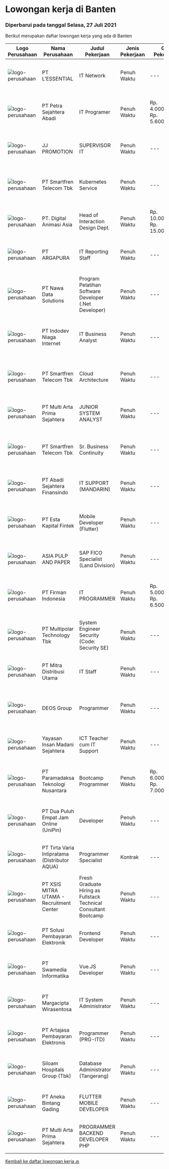 
  # Lowongan kerja di Banten

  ### Diperbarui pada tanggal Selasa, 27 Juli 2021

  Berikut merupakan daftar lowongan kerja yang ada di Banten

  |Logo Perusahaan | Nama Perusahaan | Judul Pekerjaan | Jenis Pekerjaan | Gaji Pekerjaan | Lokasi | Deskripsi | Tanggal diunggah | Pranala |
  | -------------- | --------------- | --------------- | --------- | --------- | -------------- | ------- | ----------- | ----------- |
  |![logo-perusahaan](https://image-service-cdn.seek.com.au/4fa4f6fa47aa1b8da47f98d10fee91a964164abf/ee4dce1061f3f616224767ad58cb2fc751b8d2dc)|PT L'ESSENTIAL|IT Network|Penuh Waktu|---|Banten|Pemasangan / instalasi hardware, sistem/software,  Maintenance &amp; konfigurasi jaringan Troubleshooting Monitoring Menganalisis network Membuat...|Senin, 26 Juli 2021|https://www.jobstreet.co.id/id/job/it-network-3585500?token=0~5833fec9-5a68-4b40-9b4e-197413c4a4f5&sectionRank=1&jobId=jobstreet-id-job-3585500|
|![logo-perusahaan](https://image-service-cdn.seek.com.au/3bc4b9507c2a854975161feec34037cfd37796f1/ee4dce1061f3f616224767ad58cb2fc751b8d2dc)|PT Petra Sejahtera Abadi|IT Programer|Penuh Waktu|Rp. 4.000.000-Rp. 5.600.000|Tangerang|Menganalisa, merancang, implementasi dan maintain kebutuhan sistem informasi perusahaan. Melaksanakan instalasi dan perbaikan sistem/software sesuai...|Senin, 26 Juli 2021|https://www.jobstreet.co.id/id/job/it-programer-3585743?token=0~5833fec9-5a68-4b40-9b4e-197413c4a4f5&sectionRank=2&jobId=jobstreet-id-job-3585743|
|![logo-perusahaan](https://image-service-cdn.seek.com.au/930736c9c140f9d9a4713c00a91f65f8dafe00c0/ee4dce1061f3f616224767ad58cb2fc751b8d2dc)|JJ PROMOTION|SUPERVISOR IT|Penuh Waktu|---|Banten|WE ARE HIRING  SUPERVISOR ITI LED VIDEOTRON  Deskripsi : Bertanggung jawab dan menjadi Leader Team , Menyusun jadwal, Merancang, menginstal dan...|Senin, 26 Juli 2021|https://www.jobstreet.co.id/id/job/supervisor-it-3585448?token=0~5833fec9-5a68-4b40-9b4e-197413c4a4f5&sectionRank=3&jobId=jobstreet-id-job-3585448|
|![logo-perusahaan](https://image-service-cdn.seek.com.au/c3269725c02398816cf1a7ef712f023c3ef90c81/ee4dce1061f3f616224767ad58cb2fc751b8d2dc)|PT Smartfren Telecom Tbk|Kubernetes Service|Penuh Waktu|---|Tangerang|Job Description: Experience with deploying, configuring, and managing applications on Kubernetes, Docker Must have experience with containers and / or...|Senin, 26 Juli 2021|https://www.jobstreet.co.id/id/job/kubernetes-service-3584886?token=0~5833fec9-5a68-4b40-9b4e-197413c4a4f5&sectionRank=4&jobId=jobstreet-id-job-3584886|
|![logo-perusahaan](https://image-service-cdn.seek.com.au/f361b780bbbab0e27ba721f469fa9b8e9f343f28/ee4dce1061f3f616224767ad58cb2fc751b8d2dc)|PT. Digital Animasi Asia|Head of Interaction Design Dept.|Penuh Waktu|Rp. 10.000.000-Rp. 15.000.000|Tangerang|Peran &amp; Tanggung Jawab: Menetapkan aturan, proses, dan standar kualitas terkait interaction design di digima ASIA Membuat perencanaan content...|Senin, 26 Juli 2021|https://www.jobstreet.co.id/id/job/head-of-interaction-design-dept-3585752?token=0~5833fec9-5a68-4b40-9b4e-197413c4a4f5&sectionRank=5&jobId=jobstreet-id-job-3585752|
|![logo-perusahaan](https://image-service-cdn.seek.com.au/c240c3b1c8f3c682f321ef9d3f60a16aa977c2e8/ee4dce1061f3f616224767ad58cb2fc751b8d2dc)|PT ARGAPURA|IT Reporting Staff|Penuh Waktu|---|Tangerang|Create and maintain ERP-related reports and create ERP support application programs. Monitor and troubleshooting related to computer hardware,...|Sabtu, 24 Juli 2021|https://www.jobstreet.co.id/id/job/it-reporting-staff-3584652?token=0~5833fec9-5a68-4b40-9b4e-197413c4a4f5&sectionRank=6&jobId=jobstreet-id-job-3584652|
|![logo-perusahaan](https://image-service-cdn.seek.com.au/562c83b2436ce4afeba686139d00421526838c1c/ee4dce1061f3f616224767ad58cb2fc751b8d2dc)|PT Nawa Data Solutions|Program Pelatihan Software Developer (.Net Developer)|Penuh Waktu|---|Banten|PERHATIAN PARA SOFTWARE DEVELOPER DI JAKARTA, TANGERANG DAN SEKITARNYA! Anda memiliki passion untuk merancang aplikasi yang keren? Menyukai tantangan...|Selasa, 27 Juli 2021|https://www.jobstreet.co.id/id/job/program-pelatihan-software-developer-net-developer-3585911?token=0~5833fec9-5a68-4b40-9b4e-197413c4a4f5&sectionRank=7&jobId=jobstreet-id-job-3585911|
|![logo-perusahaan](https://image-service-cdn.seek.com.au/0fb4dd7a4e851a8c110f4f9244ae1d3ffdba0771/ee4dce1061f3f616224767ad58cb2fc751b8d2dc)|PT Indodev Niaga Internet|IT Business Analyst|Penuh Waktu|---|Tangerang|Requirements : Proven work experience as a business analyst in HRIS (Peoplesoft, Workday,SAP SuccessFactors) minimum 3 years Strong knowledge of...|Senin, 26 Juli 2021|https://www.jobstreet.co.id/id/job/it-business-analyst-3585689?token=0~5833fec9-5a68-4b40-9b4e-197413c4a4f5&sectionRank=8&jobId=jobstreet-id-job-3585689|
|![logo-perusahaan](https://image-service-cdn.seek.com.au/c3269725c02398816cf1a7ef712f023c3ef90c81/ee4dce1061f3f616224767ad58cb2fc751b8d2dc)|PT Smartfren Telecom Tbk|Cloud Architecture|Penuh Waktu|---|Tangerang|Job Description: Defining the technical architecture, solution designing, and infrastructure of Cloud technologies using cloud technologies...|Minggu, 25 Juli 2021|https://www.jobstreet.co.id/id/job/cloud-architecture-3584767?token=0~5833fec9-5a68-4b40-9b4e-197413c4a4f5&sectionRank=9&jobId=jobstreet-id-job-3584767|
|![logo-perusahaan](https://image-service-cdn.seek.com.au/b44c3829bae9a530d5067d865bd6abd746c44067/ee4dce1061f3f616224767ad58cb2fc751b8d2dc)|PT Multi Arta Prima Sejahtera|JUNIOR SYSTEM ANALYST|Penuh Waktu|---|Tangerang|Persyaratan Umum- S1 Jurusan Teknik Informatika, Sistem Informatika, atau yang sejenis.- IPK &gt;= 3.00 - Pengalaman minimal 1 Tahun- Mampu...|Sabtu, 24 Juli 2021|https://www.jobstreet.co.id/id/job/junior-system-analyst-3584597?token=0~5833fec9-5a68-4b40-9b4e-197413c4a4f5&sectionRank=10&jobId=jobstreet-id-job-3584597|
|![logo-perusahaan](https://image-service-cdn.seek.com.au/c3269725c02398816cf1a7ef712f023c3ef90c81/ee4dce1061f3f616224767ad58cb2fc751b8d2dc)|PT Smartfren Telecom Tbk|Sr. Business Continuity|Penuh Waktu|---|Tangerang|Job Description: Develop, manage, monitor, access and test business continuity plans for IT Systems Knowledge of technological trends of IT systems,...|Minggu, 25 Juli 2021|https://www.jobstreet.co.id/id/job/sr-business-continuity-3584766?token=0~5833fec9-5a68-4b40-9b4e-197413c4a4f5&sectionRank=11&jobId=jobstreet-id-job-3584766|
|![logo-perusahaan](https://image-service-cdn.seek.com.au/7e39b8be0614d015e9f4138ea6f31b68fe5f665b/ee4dce1061f3f616224767ad58cb2fc751b8d2dc)|PT Abadi Sejahtera Finansindo|IT SUPPORT (MANDARIN)|Penuh Waktu|---|Tangerang|Troubleshooting all IT hardware and software. Support to troubleshooting network. Handle IT document. Follow task directed and assigned to you by your...|Senin, 26 Juli 2021|https://www.jobstreet.co.id/id/job/it-support-mandarin-3585704?token=0~5833fec9-5a68-4b40-9b4e-197413c4a4f5&sectionRank=12&jobId=jobstreet-id-job-3585704|
|![logo-perusahaan](https://image-service-cdn.seek.com.au/a319985f497e2a01752d4c80492d5a1f99c389a1/ee4dce1061f3f616224767ad58cb2fc751b8d2dc)|PT Esta Kapital Fintek|Mobile Developer (Flutter)|Penuh Waktu|---|Tangerang|JOB DESCRIPTION/RESPONSIBILITIES :  Develop mobile application using Flutter programming language Developing application based on given requirement...|Senin, 26 Juli 2021|https://www.jobstreet.co.id/id/job/mobile-developer-flutter-3585230?token=0~5833fec9-5a68-4b40-9b4e-197413c4a4f5&sectionRank=13&jobId=jobstreet-id-job-3585230|
|![logo-perusahaan](https://image-service-cdn.seek.com.au/36a2feaca71ed37bd63769225373ce9c5cab5eea/ee4dce1061f3f616224767ad58cb2fc751b8d2dc)|ASIA PULP AND PAPER|SAP FICO Specialist (Land Division)|Penuh Waktu|---|Tangerang|Job responsibility: Facilitate the implementation and support of SAP Financials Perform detailed analysis of business process requirements and provide...|Minggu, 25 Juli 2021|https://www.jobstreet.co.id/id/job/sap-fico-specialist-land-division-3579654?token=0~5833fec9-5a68-4b40-9b4e-197413c4a4f5&sectionRank=14&jobId=jobstreet-id-job-3579654|
|![logo-perusahaan](https://image-service-cdn.seek.com.au/54dd5bfcd26329d64833464716a150ba616fc4b4/ee4dce1061f3f616224767ad58cb2fc751b8d2dc)|PT Firman Indonesia|IT PROGRAMMER|Penuh Waktu|Rp. 5.000.000-Rp. 6.500.000|Tangerang|Pendidikan minimal D3 Teknologi Informasi Menguasai VB.Net Fresh Graduate are welcome Memiliki Program hasil karya sendirin Bersedia bekerja dengan...|Minggu, 25 Juli 2021|https://www.jobstreet.co.id/id/job/it-programmer-3579823?token=0~5833fec9-5a68-4b40-9b4e-197413c4a4f5&sectionRank=15&jobId=jobstreet-id-job-3579823|
|![logo-perusahaan](https://image-service-cdn.seek.com.au/fac8ec91dcc0012b551a1f20f6d2707a1f7be282/ee4dce1061f3f616224767ad58cb2fc751b8d2dc)|PT Multipolar Technology Tbk|System Engineer Security (Code: Security SE)|Penuh Waktu|---|Tangerang|Responsibility  Propose technical security solution absed on customer requirement Support project implementation &amp; documentation Perform Network...|Minggu, 25 Juli 2021|https://www.jobstreet.co.id/id/job/system-engineer-security-code:-security-se-3579606?token=0~5833fec9-5a68-4b40-9b4e-197413c4a4f5&sectionRank=16&jobId=jobstreet-id-job-3579606|
|![logo-perusahaan](https://image-service-cdn.seek.com.au/1df5b52dad1d6530b2d2c7a23c34dd68b2cbc90c/ee4dce1061f3f616224767ad58cb2fc751b8d2dc)|PT Mitra Distribusi Utama|IT Staff|Penuh Waktu|---|Tangerang|Persyaratan :· Minimum lulusan S1 jurusan Teknik Informatika / Sistem Informasi.· Maksimal 27 tahun.· Mau bekerja shift (3 shift - 24 jam) dan pada...|Jumat, 23 Juli 2021|https://www.jobstreet.co.id/id/job/it-staff-3584385?token=0~5833fec9-5a68-4b40-9b4e-197413c4a4f5&sectionRank=17&jobId=jobstreet-id-job-3584385|
|![logo-perusahaan](https://image-service-cdn.seek.com.au/a2c374916d0000a5db27336ebff620c6e28bb920/ee4dce1061f3f616224767ad58cb2fc751b8d2dc)|DEOS Group|Programmer|Penuh Waktu|---|Tangerang|Job Responsibilities : Create and carry out continuous development of the mobile application (front end or back end system) and ensure the mobile...|Jumat, 23 Juli 2021|https://www.jobstreet.co.id/id/job/programmer-3584154?token=0~5833fec9-5a68-4b40-9b4e-197413c4a4f5&sectionRank=18&jobId=jobstreet-id-job-3584154|
|![logo-perusahaan](https://image-service-cdn.seek.com.au/cf6dabd0c862726d1a678c6027c25994f9e8c3f0/ee4dce1061f3f616224767ad58cb2fc751b8d2dc)|Yayasan Insan Madani Sejahtera|ICT Teacher cum IT Support|Penuh Waktu|---|Tangerang|Responsibilities: Understand and implement the vision and mission of the school into lesson plans, work plans and assessment plans. Implement...|Selasa, 27 Juli 2021|https://www.jobstreet.co.id/id/job/ict-teacher-cum-it-support-3585841?token=0~5833fec9-5a68-4b40-9b4e-197413c4a4f5&sectionRank=19&jobId=jobstreet-id-job-3585841|
|![logo-perusahaan](https://image-service-cdn.seek.com.au/8deaa9a71fd9bf1839ac941c88d25be16beeb7bb/ee4dce1061f3f616224767ad58cb2fc751b8d2dc)|PT Paramadaksa Teknologi Nusantara|Bootcamp Programmer|Penuh Waktu|Rp. 6.000.000-Rp. 7.000.000|Tangerang|Fun Coding Bootcamp merupakan sebuah program beasiswa dari nexSOFT yang kini memasuki tahun ke-2 dan dilaksanakan secara berkala. Diadakannya Fun...|Sabtu, 24 Juli 2021|https://www.jobstreet.co.id/id/job/bootcamp-programmer-3584543?token=0~5833fec9-5a68-4b40-9b4e-197413c4a4f5&sectionRank=20&jobId=jobstreet-id-job-3584543|
|![logo-perusahaan](https://image-service-cdn.seek.com.au/e1a93f3c9d21c376f18e962298e6e006cc4bc454/ee4dce1061f3f616224767ad58cb2fc751b8d2dc)|PT Dua Puluh Empat Jam Online (UniPin)|Developer|Penuh Waktu|---|Tangerang|Scope of Role / Job PurposeMaintain company website to perform to its maximum capacity, and make sure the operations run smoothly while also provide...|Jumat, 23 Juli 2021|https://www.jobstreet.co.id/id/job/developer-3578117?token=0~5833fec9-5a68-4b40-9b4e-197413c4a4f5&sectionRank=21&jobId=jobstreet-id-job-3578117|
|![logo-perusahaan](https://image-service-cdn.seek.com.au/15ae6bf55e7bb76612f5a5c423e961cae51bc22a/ee4dce1061f3f616224767ad58cb2fc751b8d2dc)|PT Tirta Varia Intipratama (Distributor AQUA)|Programmer Specialist|Kontrak|---|Jakarta Barat|Kualifikasi:  Pendidikan minimal S1 Teknik Informatika / Sistem Infromasi Terbuka untuk Fresh Graduate (lebih di utamakan yang berpengalaman di bidang...|Sabtu, 24 Juli 2021|https://www.jobstreet.co.id/id/job/programmer-specialist-3584614?token=0~5833fec9-5a68-4b40-9b4e-197413c4a4f5&sectionRank=22&jobId=jobstreet-id-job-3584614|
|![logo-perusahaan](https://image-service-cdn.seek.com.au/fa12dd378bd230f83b9ccd636b4121ebbb347455/ee4dce1061f3f616224767ad58cb2fc751b8d2dc)|PT XSIS MITRA UTAMA - Recruitment Center|Fresh Graduate Hiring as Fullstack Technical Consultant Bootcamp|Penuh Waktu|---|Jakarta Raya|What we offer you: Integrated Training (Full Stack specialist in .Net/Java/Javascript/PHP Hybrid) Soft Skills Training Real &amp; varied experiences...|Senin, 26 Juli 2021|https://www.jobstreet.co.id/id/job/fresh-graduate-hiring-as-fullstack-technical-consultant-bootcamp-3585085?token=0~5833fec9-5a68-4b40-9b4e-197413c4a4f5&sectionRank=23&jobId=jobstreet-id-job-3585085|
|![logo-perusahaan](https://image-service-cdn.seek.com.au/0401c56e928487d2f29123172ea6acb5d2a335c6/ee4dce1061f3f616224767ad58cb2fc751b8d2dc)|PT Solusi Pembayaran Elektronik|Frontend Developer|Penuh Waktu|---|Tangerang|Hi SPEcial People!We are looking for talented Front End Developer who passionate to develop application, eager to learn and able to work with...|Sabtu, 24 Juli 2021|https://www.jobstreet.co.id/id/job/frontend-developer-3578647?token=0~5833fec9-5a68-4b40-9b4e-197413c4a4f5&sectionRank=24&jobId=jobstreet-id-job-3578647|
|![logo-perusahaan](https://image-service-cdn.seek.com.au/2646b0e5f5ed259e77d3933d9687db8f716bb4bd/ee4dce1061f3f616224767ad58cb2fc751b8d2dc)|PT Swamedia Informatika|Vue.JS Developer|Penuh Waktu|---|Tangerang|Qualification : Candidate must possess at least Bachelor's Degree in Computer Science or Information Technology or other related field At least 1 year...|Minggu, 25 Juli 2021|https://www.jobstreet.co.id/id/job/vue-js-developer-3579530?token=0~5833fec9-5a68-4b40-9b4e-197413c4a4f5&sectionRank=25&jobId=jobstreet-id-job-3579530|
|![logo-perusahaan](https://image-service-cdn.seek.com.au/7070c37918a57f47df7c878fbefbf58797b5957d/ee4dce1061f3f616224767ad58cb2fc751b8d2dc)|PT Margacipta Wirasentosa|IT System Administrator|Penuh Waktu|---|Cikupa|Kualifikasi : Pendidikan minimal S1 Teknologi Informasi Familiar dengan Linux &amp; Windows Server Memiliki kemampuan konfigurasi server Detail...|Kamis, 22 Juli 2021|https://www.jobstreet.co.id/id/job/it-system-administrator-3583098?token=0~5833fec9-5a68-4b40-9b4e-197413c4a4f5&sectionRank=26&jobId=jobstreet-id-job-3583098|
|![logo-perusahaan](https://image-service-cdn.seek.com.au/55aded1287383eeeb6207d2664b4836add413aaf/ee4dce1061f3f616224767ad58cb2fc751b8d2dc)|PT Artajasa Pembayaran Elektronis|Programmer (PRG-ITD)|Penuh Waktu|---|Tangerang|AREAS OF RESPONSIBILITY: Apply industry best practices to design, develop, test, deploy, support and maintain complex applications in clean and...|Sabtu, 24 Juli 2021|https://www.jobstreet.co.id/id/job/programmer-prg-itd-3575006?token=0~5833fec9-5a68-4b40-9b4e-197413c4a4f5&sectionRank=27&jobId=jobstreet-id-job-3575006|
|![logo-perusahaan](https://image-service-cdn.seek.com.au/345c1493afb46ede76c81b985551a9fc9c1945a3/ee4dce1061f3f616224767ad58cb2fc751b8d2dc)|Siloam Hospitals Group (Tbk)|Database Administrator (Tangerang)|Penuh Waktu|---|Tangerang|Job Description: Maintaining integrity &amp; performance of company databases Ensuring that data is stored securely &amp; optimally Helping with...|Kamis, 22 Juli 2021|https://www.jobstreet.co.id/id/job/database-administrator-tangerang-3583330?token=0~5833fec9-5a68-4b40-9b4e-197413c4a4f5&sectionRank=28&jobId=jobstreet-id-job-3583330|
|![logo-perusahaan](https://image-service-cdn.seek.com.au/b13f1d8c869d32b5be5be8137f87f7b5929f686e/ee4dce1061f3f616224767ad58cb2fc751b8d2dc)|PT Aneka Bintang Gading|FLUTTER MOBILE DEVELOPER|Penuh Waktu|---|Tangerang|JOB REQUIREMENT : Maximum 30 years Minimum 2 years overall experience in develop mobile application with flutter Experience implementation in...|Senin, 26 Juli 2021|https://www.jobstreet.co.id/id/job/flutter-mobile-developer-3585592?token=0~5833fec9-5a68-4b40-9b4e-197413c4a4f5&sectionRank=29&jobId=jobstreet-id-job-3585592|
|![logo-perusahaan](https://image-service-cdn.seek.com.au/b44c3829bae9a530d5067d865bd6abd746c44067/ee4dce1061f3f616224767ad58cb2fc751b8d2dc)|PT Multi Arta Prima Sejahtera|PROGRAMMER BACKEND DEVELOPER PHP|Penuh Waktu|---|Tangerang|Programmer Backend Developer PHPQualifications : PHP and understanding of it's framework (Lumen, CI, etc) SQL and NoSQL understanding Scrum / Agile...|Senin, 26 Juli 2021|https://www.jobstreet.co.id/id/job/programmer-backend-developer-php-3585419?token=0~5833fec9-5a68-4b40-9b4e-197413c4a4f5&sectionRank=30&jobId=jobstreet-id-job-3585419|


  [Kembali ke daftar lowongan kerja 🔙](../README.md#daftar-lowongan-kerja)
  